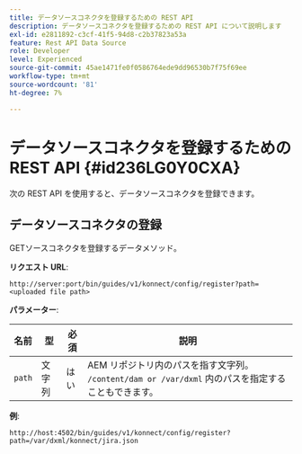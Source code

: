```yaml
---
title: データソースコネクタを登録するための REST API
description: データソースコネクタを登録するための REST API について説明します
exl-id: e2811892-c3cf-41f5-94d8-c2b37823a53a
feature: Rest API Data Source
role: Developer
level: Experienced
source-git-commit: 45ae1471fe0f0586764ede9dd96530b7f75f69ee
workflow-type: tm+mt
source-wordcount: '81'
ht-degree: 7%

---
```


# データソースコネクタを登録するための REST API {#id236LG0Y0CXA}

次の REST API を使用すると、データソースコネクタを登録できます。

## データソースコネクタの登録

GETソースコネクタを登録するデータメソッド。

**リクエスト URL**:

`http://server:port/bin/guides/v1/konnect/config/register?path=<uploaded file path>`

**パラメーター**:

| 名前 | 型 | 必須 | 説明 |
|----|----|--------|-----------|
| `path` | 文字列 | はい | AEM リポジトリ内のパスを指す文字列。 `/content/dam or /var/dxml` 内のパスを指定することもできます。 |

**例**:

`http://host:4502/bin/guides/v1/konnect/config/register?path=/var/dxml/konnect/jira.json`
